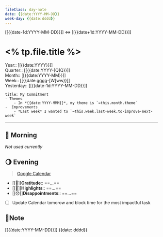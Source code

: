 ```yaml
---
fileClass: day-note  
date: {{date:YYYY-MM-DD}}
week-day: {{date:dddd}}
---
```


[[{{date-1d:YYYY-MM-DD}}]]  <=> [[{{date+1d:YYYY-MM-DD}}]]  

# <% tp.file.title %>

Year:: [[{{date:YYYY}}]]  
Quarter:: [[{{date:YYYY-[Q]Q}}]]  
Month:: [[{{date:YYYY-MM}}]]  
Week:: [[{{date:gggg-[W]ww}}]]  
Yesterday:: [[{{date-1d:YYYY-MM-DD}}]]  

```ad-info
title: My Commitment
- Themes
	- In *{{date:YYYY-MMM}}*, my theme is `=this.month.theme`  
-  Improvements  
	- *Last week* I wanted to `=this.week.last-week.to-improve-next-week`  
```

---
## 🌅 Morning
*Not used currently* 

## 🌖 Evening
> [Google Calendar](https://calendar.google.com/calendar/u/0/r)
- [[💖]]**Gratitude**::  ==...==  
- [[🔆]]**Highlights**::  ==...==  
- [[😞]]**Disappointments**::  ==...==  
- [ ] Update Calendar tomorow and block time for the most impactful task

## 📝Note
[[{{date:YYYY-MM-DD}}]]  {{date: dddd}}
  